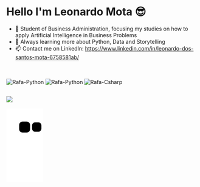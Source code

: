 # Hello I'm Leonardo Mota 😎


- 🔭 Student of Business Administration, focusing my studies on how to apply Artificial Intelligence in Business Problems
- 🌱 Always learning more about Python, Data and Storytelling
- 📫 Contact me on Linkedln: https://www.linkedin.com/in/leonardo-dos-santos-mota-6758581ab/

##


<div style="display: inline_block"><br>
  <img align="center" alt="Rafa-Python" height="60" width="80" src="https://cdn.jsdelivr.net/gh/devicons/devicon/icons/jupyter/jupyter-original-wordmark.svg" /">
  <img align="center" alt="Rafa-Python" height="60" width="80" src="https://cdn.jsdelivr.net/gh/devicons/devicon/icons/python/python-plain-wordmark.svg" /">
  <img align="center" alt="Rafa-Csharp" height="60" width="80" src="https://cdn.jsdelivr.net/gh/devicons/devicon/icons/mysql/mysql-original-wordmark.svg" /">
</div>

##
 
<div> 
  <a href="https://www.linkedin.com/in/leonardo-dos-santos-mota-6758581ab/" target="_blank"><img src="https://img.shields.io/badge/-LinkedIn-%230077B5?style=for-the-badge&logo=linkedin&logoColor=white" target="_blank"></a> 
  
  ![Snake animation](https://github.com/rafaballerini/rafaballerini/blob/output/github-contribution-grid-snake.svg)
</div>


    
                    
